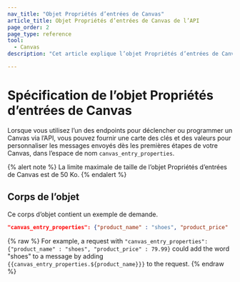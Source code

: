 ```yaml
---
nav_title: "Objet Propriétés d’entrées de Canvas"
article_title: Objet Propriétés d’entrées de Canvas de l’API
page_order: 2
page_type: reference
tool:
  - Canvas
description: "Cet article explique l’objet Propriétés d’entrées de Canvas de Braze."

---
```


# Spécification de l’objet Propriétés d’entrées de Canvas

Lorsque vous utilisez l’un des endpoints pour déclencher ou programmer un Canvas via l’API, vous pouvez fournir une carte des clés et des valeurs pour personnaliser les messages envoyés dès les premières étapes de votre Canvas, dans l’espace de nom `canvas_entry_properties`.

{% alert note %}
La limite maximale de taille de l’objet Propriétés d’entrées de Canvas est de 50 Ko. 
{% endalert %}

## Corps de l’objet

Ce corps d’objet contient un exemple de demande.

```json
"canvas_entry_properties": {"product_name" : "shoes", "product_price" : 79.99}
```
{% raw %}
For example, a request with `"canvas_entry_properties": {"product_name" : "shoes", "product_price" : 79.99}` could add the word "shoes" to a message by adding ```{{canvas_entry_properties.${product_name}}}``` to the request.
{% endraw %}
